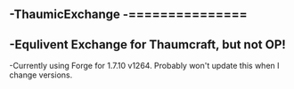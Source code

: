 -ThaumicExchange
-===============
-
-Equlivent Exchange for Thaumcraft, but not OP!
-
-Currently using Forge for 1.7.10 v1264. Probably won't update this when I change versions.
